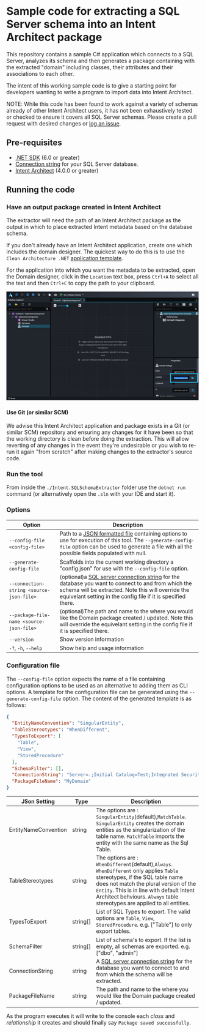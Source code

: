 # Sample code for extracting a SQL Server schema into an Intent Architect package

This repository contains a sample C# application which connects to a SQL Server, analyzes its schema and then generates a package containing with the extracted "domain" including classes, their attributes and their associations to each other.

The intent of this working sample code is to give a starting point for developers wanting to write a program to import data into Intent Architect.

NOTE: While this code has been found to work against a variety of schemas already of other Intent Architect users, it has not been exhaustively tested or checked to ensure it covers all SQL Server schemas. Please create a pull request with desired changes or [log an issue](https://github.com/IntentArchitect/Support/issues).

## Pre-requisites

- [.NET SDK](https://dotnet.microsoft.com/download/visual-studio-sdks) (6.0 or greater)
- [Connection string](https://www.connectionstrings.com/sql-server/) for your SQL Server database.
- [Intent Architect](https://intentarchitect.com/#/downloads) (4.0.0 or greater)

## Running the code

### Have an output package created in Intent Architect

The extractor will need the path of an Intent Architect package as the output in which to place extracted Intent metadata based on the database schema.

If you don't already have an Intent Architect application, create one which includes the domain designer. The quickest way to do this is to use the `Clean Architecture .NET` [application template](https://docs.intentarchitect.com/articles/application-templates/about-application-templates/about-application-templates.html).

For the application into which you want the metadata to be extracted, open the Domain designer, click in the `Location` text box, press `Ctrl+A` to select all the text and then `Ctrl+C` to copy the path to your clipboard.

![Screenshot of Intent Architect showing the package location selected](./images/package-path.png)

#### Use Git (or similar SCM)

We advise this Intent Architect application and package exists in a Git (or similar SCM) repository and ensuring any changes for it have been so that the working directory is clean before doing the extraction. This will allow reverting of any changes in the event they're undesirable or you wish to re-run it again "from scratch" after making changes to the extractor's source code.

### Run the tool

From inside the `./Intent.SQLSchemaExtractor` folder use the `dotnet run` command (or alternatively open the `.sln` with your IDE and start it).

### Options

|Option                                   |Description|
|-----------------------------------------|-----------|
|`--config-file <config-file>`            |Path to a [JSON formatted file](#configuration-file) containing options to use for execution of this tool. The `--generate-config-file` option can be used to generate a file with all the possible fields populated with null.|
|`--generate-config-file`                 |Scaffolds into the current working directory a "config.json" for use with the `--config-file` option.|
|`--connection-string <source-json-file>` |(optional)a [SQL server connection string](https://www.connectionstrings.com/sql-server/) for the database you want to connect to and from which the schema will be extracted. Note this will override the equivelant setting in the config file if it is specified there.|
|`--package-file-name <source-json-file>` |(optional)The path and name to the where you would like the Domain package created / updated. Note this will override the equivelant setting in the config file if it is specified there.|
|`--version`                              |Show version information|
|`-?`, `-h`, `--help`                     |Show help and usage information|

### Configuration file

The `--config-file` option expects the name of a file containing configuration options to be used as an alternative to adding them as CLI options. A template for the configuration file can be generated using the `--generate-config-file` option. The content of the generated template is as follows:

```json
{
  "EntityNameConvention": "SingularEntity",
  "TableStereotypes": "WhenDifferent",
  "TypesToExport": [
    "Table",
    "View",
    "StoredProcedure"
  ],
  "SchemaFilter": [],
  "ConnectionString": "Server=.;Initial Catalog=Test;Integrated Security=true;MultipleActiveResultSets=True;Encrypt=False;",
  "PackageFileName": "MyDomain"
}
```

|JSon Setting                             |Type|Description|
|-----------------------------------------|----|-----------|
|EntityNameConvention                     |string  |The options are : `SingularEntity`(default),`MatchTable`. `SingularEntity` creates the domain entities as the singularization of the table name. `MatchTable` imports the entity with the same name as the Sql Table. |
|TableStereotypes                         |string  |The options are : `WhenDifferent`(default),`Always`. `WhenDifferent` only applies `Table` stereotypes, if the SQL table name does not match the plural version of the `Entity`. This is in line with default Intent Architect behviours. `Always` table stereotypes are applied to all entities.|
|TypesToExport                            |string[]|List of SQL Types to export. The valid options are `Table`, `View`, `StoredProcedure`. e.g. ["Table"] to only export tables. |
|SchemaFilter                             |string[]|List of schema's to export. If the list is empty, all schemas are exported. e.g. ["dbo", "admin"]|
|ConnectionString                         |string  |A [SQL server connection string](https://www.connectionstrings.com/sql-server/) for the database you want to connect to and from which the schema will be extracted.|
|PackageFileName                          |string  |The path and name to the where you would like the Domain package created / updated.|

As the program executes it will write to the console each _class_ and _relationship_ it creates and should finally say `Package saved successfully`.
